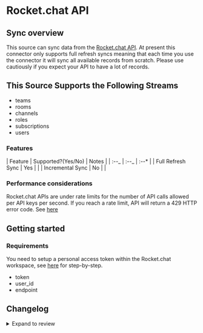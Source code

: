 # Rocket.chat API

## Sync overview

This source can sync data from the [Rocket.chat API](https://developer.rocket.chat/reference/api). At present this connector only supports full refresh syncs meaning that each time you use the connector it will sync all available records from scratch. Please use cautiously if you expect your API to have a lot of records.

## This Source Supports the Following Streams

- teams
- rooms
- channels
- roles
- subscriptions
- users

### Features

| Feature | Supported?\(Yes/No\) | Notes |
| :--_ | :--_ | :--\* |
| Full Refresh Sync | Yes | |
| Incremental Sync | No | |

### Performance considerations

Rocket.chat APIs are under rate limits for the number of API calls allowed per API keys per second. If you reach a rate limit, API will return a 429 HTTP error code. See [here](https://developer.rocket.chat/reference/api/rest-api/endpoints/other-important-endpoints/rate-limiter-endpoints)

## Getting started

### Requirements

You need to setup a personal access token within the Rocket.chat workspace, see [here](https://docs.rocket.chat/use-rocket.chat/user-guides/user-panel/my-account#personal-access-tokens) for step-by-step.

- token
- user_id
- endpoint

## Changelog

<details>
  <summary>Expand to review</summary>

| Version | Date       | Pull Request                                              | Subject                                       |
| :------ | :--------- | :-------------------------------------------------------- | :-------------------------------------------- |
| 0.2.26 | 2025-09-30 | [60571](https://github.com/airbytehq/airbyte/pull/60571) | Update dependencies |
| 0.2.25 | 2025-05-10 | [60126](https://github.com/airbytehq/airbyte/pull/60126) | Update dependencies |
| 0.2.24 | 2025-05-04 | [59590](https://github.com/airbytehq/airbyte/pull/59590) | Update dependencies |
| 0.2.23 | 2025-04-27 | [59030](https://github.com/airbytehq/airbyte/pull/59030) | Update dependencies |
| 0.2.22 | 2025-04-19 | [58399](https://github.com/airbytehq/airbyte/pull/58399) | Update dependencies |
| 0.2.21 | 2025-04-12 | [57942](https://github.com/airbytehq/airbyte/pull/57942) | Update dependencies |
| 0.2.20 | 2025-04-05 | [57284](https://github.com/airbytehq/airbyte/pull/57284) | Update dependencies |
| 0.2.19 | 2025-03-29 | [56778](https://github.com/airbytehq/airbyte/pull/56778) | Update dependencies |
| 0.2.18 | 2025-03-22 | [56189](https://github.com/airbytehq/airbyte/pull/56189) | Update dependencies |
| 0.2.17 | 2025-03-08 | [55525](https://github.com/airbytehq/airbyte/pull/55525) | Update dependencies |
| 0.2.16 | 2025-03-01 | [55013](https://github.com/airbytehq/airbyte/pull/55013) | Update dependencies |
| 0.2.15 | 2025-02-23 | [54552](https://github.com/airbytehq/airbyte/pull/54552) | Update dependencies |
| 0.2.14 | 2025-02-15 | [53993](https://github.com/airbytehq/airbyte/pull/53993) | Update dependencies |
| 0.2.13 | 2025-02-08 | [53495](https://github.com/airbytehq/airbyte/pull/53495) | Update dependencies |
| 0.2.12 | 2025-02-01 | [53002](https://github.com/airbytehq/airbyte/pull/53002) | Update dependencies |
| 0.2.11 | 2025-01-25 | [52501](https://github.com/airbytehq/airbyte/pull/52501) | Update dependencies |
| 0.2.10 | 2025-01-18 | [51906](https://github.com/airbytehq/airbyte/pull/51906) | Update dependencies |
| 0.2.9 | 2025-01-11 | [51375](https://github.com/airbytehq/airbyte/pull/51375) | Update dependencies |
| 0.2.8 | 2024-12-28 | [50717](https://github.com/airbytehq/airbyte/pull/50717) | Update dependencies |
| 0.2.7 | 2024-12-21 | [50251](https://github.com/airbytehq/airbyte/pull/50251) | Update dependencies |
| 0.2.6 | 2024-12-14 | [49705](https://github.com/airbytehq/airbyte/pull/49705) | Update dependencies |
| 0.2.5 | 2024-12-12 | [49340](https://github.com/airbytehq/airbyte/pull/49340) | Update dependencies |
| 0.2.4 | 2024-12-11 | [49095](https://github.com/airbytehq/airbyte/pull/49095) | Starting with this version, the Docker image is now rootless. Please note that this and future versions will not be compatible with Airbyte versions earlier than 0.64 |
| 0.2.3 | 2024-10-29 | [47853](https://github.com/airbytehq/airbyte/pull/47853) | Update dependencies |
| 0.2.2 | 2024-10-28 | [47639](https://github.com/airbytehq/airbyte/pull/47639) | Update dependencies |
| 0.2.1 | 2024-08-16 | [44196](https://github.com/airbytehq/airbyte/pull/44196) | Bump source-declarative-manifest version |
| 0.2.0 | 2024-08-14 | [44076](https://github.com/airbytehq/airbyte/pull/44076) | Refactor connector to manifest-only format |
| 0.1.13 | 2024-08-12 | [43884](https://github.com/airbytehq/airbyte/pull/43884) | Update dependencies |
| 0.1.12 | 2024-08-10 | [43649](https://github.com/airbytehq/airbyte/pull/43649) | Update dependencies |
| 0.1.11 | 2024-08-03 | [43157](https://github.com/airbytehq/airbyte/pull/43157) | Update dependencies |
| 0.1.10 | 2024-07-27 | [42641](https://github.com/airbytehq/airbyte/pull/42641) | Update dependencies |
| 0.1.9 | 2024-07-20 | [42301](https://github.com/airbytehq/airbyte/pull/42301) | Update dependencies |
| 0.1.8 | 2024-07-13 | [41879](https://github.com/airbytehq/airbyte/pull/41879) | Update dependencies |
| 0.1.7 | 2024-07-10 | [41518](https://github.com/airbytehq/airbyte/pull/41518) | Update dependencies |
| 0.1.6 | 2024-07-06 | [40952](https://github.com/airbytehq/airbyte/pull/40952) | Update dependencies |
| 0.1.5 | 2024-06-25 | [40346](https://github.com/airbytehq/airbyte/pull/40346) | Update dependencies |
| 0.1.4 | 2024-06-21 | [39919](https://github.com/airbytehq/airbyte/pull/39919) | Update dependencies |
| 0.1.3 | 2024-06-06 | [39110](https://github.com/airbytehq/airbyte/pull/39110) | Make compatible with builder |
| 0.1.2 | 2024-06-04 | [38992](https://github.com/airbytehq/airbyte/pull/38992) | [autopull] Upgrade base image to v1.2.1 |
| 0.1.1 | 2024-05-21 | [38517](https://github.com/airbytehq/airbyte/pull/38517) | [autopull] base image + poetry + up_to_date |
| 0.1.0   | 2022-10-29 | [#18635](https://github.com/airbytehq/airbyte/pull/18635) | 🎉 New Source: Rocket.chat API [low-code CDK] |

</details>
